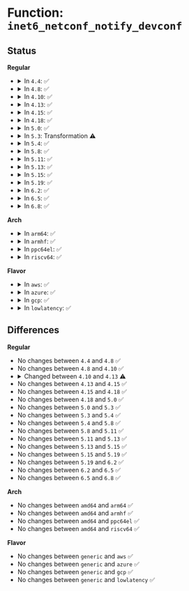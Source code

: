 # Function: <code>inet6_netconf_notify_devconf</code>

## Status
<b>Regular</b>
<ul>
<li>
<details>
<summary>In <code>4.4</code>: ✅</summary>

```c
void inet6_netconf_notify_devconf(struct net *net, int type, int ifindex, struct ipv6_devconf *devconf);
```

**Collision:** Unique Global

**Inline:** No

**Transformation:** False

**Instances:**

```
In net/ipv6/addrconf.c (ffffffff817cd410)
Location: net/ipv6/addrconf.c:537
Inline: False
Direct callers:
  - net/ipv6/addrconf.c:addrconf_sysctl_ignore_routes_with_linkdown
  - net/ipv6/addrconf.c:addrconf_sysctl_ignore_routes_with_linkdown
  - net/ipv6/addrconf.c:addrconf_sysctl_ignore_routes_with_linkdown
  - net/ipv6/addrconf.c:addrconf_sysctl_proxy_ndp
  - net/ipv6/addrconf.c:addrconf_sysctl_proxy_ndp
  - net/ipv6/addrconf.c:addrconf_sysctl_proxy_ndp
  - net/ipv6/addrconf.c:dev_forward_change
  - net/ipv6/addrconf.c:addrconf_sysctl_forward
  - net/ipv6/addrconf.c:addrconf_sysctl_forward
  - net/ipv6/ip6mr.c:mif6_delete
  - net/ipv6/ip6mr.c:ip6mr_sk_done
  - net/ipv6/ip6mr.c:ip6_mroute_setsockopt
  - net/ipv6/ip6mr.c:ip6_mroute_setsockopt
```
**Symbols:**

```
ffffffff817cd410-ffffffff817cd54f: inet6_netconf_notify_devconf (STB_GLOBAL)
```
</details>
</li>
<li>
<details>
<summary>In <code>4.8</code>: ✅</summary>

```c
void inet6_netconf_notify_devconf(struct net *net, int type, int ifindex, struct ipv6_devconf *devconf);
```

**Collision:** Unique Global

**Inline:** No

**Transformation:** False

**Instances:**

```
In net/ipv6/addrconf.c (ffffffff81839eb0)
Location: net/ipv6/addrconf.c:544
Inline: False
Direct callers:
  - net/ipv6/addrconf.c:__addrconf_sysctl_register
  - net/ipv6/addrconf.c:addrconf_sysctl_ignore_routes_with_linkdown
  - net/ipv6/addrconf.c:addrconf_sysctl_ignore_routes_with_linkdown
  - net/ipv6/addrconf.c:addrconf_sysctl_ignore_routes_with_linkdown
  - net/ipv6/addrconf.c:addrconf_sysctl_proxy_ndp
  - net/ipv6/addrconf.c:addrconf_sysctl_proxy_ndp
  - net/ipv6/addrconf.c:addrconf_sysctl_proxy_ndp
  - net/ipv6/addrconf.c:addrconf_sysctl_forward
  - net/ipv6/addrconf.c:addrconf_sysctl_forward
  - net/ipv6/addrconf.c:addrconf_sysctl_forward
  - net/ipv6/addrconf.c:dev_forward_change
  - net/ipv6/ip6mr.c:ip6_mroute_setsockopt
  - net/ipv6/ip6mr.c:ip6_mroute_setsockopt
  - net/ipv6/ip6mr.c:ip6mr_sk_done
  - net/ipv6/ip6mr.c:mif6_delete
```
**Symbols:**

```
ffffffff81839eb0-ffffffff81839fda: inet6_netconf_notify_devconf (STB_GLOBAL)
```
</details>
</li>
<li>
<details>
<summary>In <code>4.10</code>: ✅</summary>

```c
void inet6_netconf_notify_devconf(struct net *net, int type, int ifindex, struct ipv6_devconf *devconf);
```

**Collision:** Unique Global

**Inline:** No

**Transformation:** False

**Instances:**

```
In net/ipv6/addrconf.c (ffffffff8186b8d0)
Location: net/ipv6/addrconf.c:571
Inline: False
Direct callers:
  - net/ipv6/addrconf.c:__addrconf_sysctl_register
  - net/ipv6/addrconf.c:addrconf_sysctl_ignore_routes_with_linkdown
  - net/ipv6/addrconf.c:addrconf_sysctl_ignore_routes_with_linkdown
  - net/ipv6/addrconf.c:addrconf_sysctl_ignore_routes_with_linkdown
  - net/ipv6/addrconf.c:addrconf_sysctl_proxy_ndp
  - net/ipv6/addrconf.c:addrconf_sysctl_proxy_ndp
  - net/ipv6/addrconf.c:addrconf_sysctl_proxy_ndp
  - net/ipv6/addrconf.c:addrconf_sysctl_forward
  - net/ipv6/addrconf.c:addrconf_sysctl_forward
  - net/ipv6/addrconf.c:addrconf_sysctl_forward
  - net/ipv6/addrconf.c:dev_forward_change
  - net/ipv6/ip6mr.c:ip6_mroute_setsockopt
  - net/ipv6/ip6mr.c:ip6_mroute_setsockopt
  - net/ipv6/ip6mr.c:ip6mr_sk_done
  - net/ipv6/ip6mr.c:mif6_delete
```
**Symbols:**

```
ffffffff8186b8d0-ffffffff8186b9fa: inet6_netconf_notify_devconf (STB_GLOBAL)
```
</details>
</li>
<li>
<details>
<summary>In <code>4.13</code>: ✅</summary>

```c
void inet6_netconf_notify_devconf(struct net *net, int event, int type, int ifindex, struct ipv6_devconf *devconf);
```

**Collision:** Unique Global

**Inline:** No

**Transformation:** False

**Instances:**

```
In net/ipv6/addrconf.c (ffffffff81890310)
Location: net/ipv6/addrconf.c:582
Inline: False
Direct callers:
  - net/ipv6/addrconf.c:__addrconf_sysctl_register
  - net/ipv6/addrconf.c:addrconf_sysctl_ignore_routes_with_linkdown
  - net/ipv6/addrconf.c:addrconf_sysctl_ignore_routes_with_linkdown
  - net/ipv6/addrconf.c:addrconf_sysctl_ignore_routes_with_linkdown
  - net/ipv6/addrconf.c:addrconf_sysctl_proxy_ndp
  - net/ipv6/addrconf.c:addrconf_sysctl_proxy_ndp
  - net/ipv6/addrconf.c:addrconf_sysctl_proxy_ndp
  - net/ipv6/addrconf.c:addrconf_sysctl_forward
  - net/ipv6/addrconf.c:addrconf_sysctl_forward
  - net/ipv6/addrconf.c:addrconf_sysctl_forward
  - net/ipv6/addrconf.c:dev_forward_change
  - net/ipv6/ip6mr.c:ip6_mroute_setsockopt
  - net/ipv6/ip6mr.c:ip6_mroute_setsockopt
  - net/ipv6/ip6mr.c:ip6mr_sk_done
  - net/ipv6/ip6mr.c:mif6_delete
```
**Symbols:**

```
ffffffff81890310-ffffffff81890427: inet6_netconf_notify_devconf (STB_GLOBAL)
```
</details>
</li>
<li>
<details>
<summary>In <code>4.15</code>: ✅</summary>

```c
void inet6_netconf_notify_devconf(struct net *net, int event, int type, int ifindex, struct ipv6_devconf *devconf);
```

**Collision:** Unique Global

**Inline:** No

**Transformation:** False

**Instances:**

```
In net/ipv6/addrconf.c (ffffffff81911a60)
Location: net/ipv6/addrconf.c:582
Inline: False
Direct callers:
  - net/ipv6/addrconf.c:__addrconf_sysctl_register
  - net/ipv6/addrconf.c:addrconf_sysctl_ignore_routes_with_linkdown
  - net/ipv6/addrconf.c:addrconf_sysctl_ignore_routes_with_linkdown
  - net/ipv6/addrconf.c:addrconf_sysctl_ignore_routes_with_linkdown
  - net/ipv6/addrconf.c:addrconf_sysctl_proxy_ndp
  - net/ipv6/addrconf.c:addrconf_sysctl_proxy_ndp
  - net/ipv6/addrconf.c:addrconf_sysctl_proxy_ndp
  - net/ipv6/addrconf.c:addrconf_sysctl_forward
  - net/ipv6/addrconf.c:addrconf_sysctl_forward
  - net/ipv6/addrconf.c:addrconf_sysctl_forward
  - net/ipv6/addrconf.c:dev_forward_change
  - net/ipv6/ip6mr.c:ip6_mroute_setsockopt
  - net/ipv6/ip6mr.c:ip6_mroute_setsockopt
  - net/ipv6/ip6mr.c:ip6mr_sk_done
  - net/ipv6/ip6mr.c:mif6_delete
```
**Symbols:**

```
ffffffff81911a60-ffffffff81911b77: inet6_netconf_notify_devconf (STB_GLOBAL)
```
</details>
</li>
<li>
<details>
<summary>In <code>4.18</code>: ✅</summary>

```c
void inet6_netconf_notify_devconf(struct net *net, int event, int type, int ifindex, struct ipv6_devconf *devconf);
```

**Collision:** Unique Global

**Inline:** No

**Transformation:** False

**Instances:**

```
In net/ipv6/addrconf.c (ffffffff81968e90)
Location: net/ipv6/addrconf.c:571
Inline: False
Direct callers:
  - net/ipv6/addrconf.c:__addrconf_sysctl_register
  - net/ipv6/addrconf.c:addrconf_sysctl_ignore_routes_with_linkdown
  - net/ipv6/addrconf.c:addrconf_sysctl_ignore_routes_with_linkdown
  - net/ipv6/addrconf.c:addrconf_sysctl_ignore_routes_with_linkdown
  - net/ipv6/addrconf.c:addrconf_sysctl_proxy_ndp
  - net/ipv6/addrconf.c:addrconf_sysctl_proxy_ndp
  - net/ipv6/addrconf.c:addrconf_sysctl_proxy_ndp
  - net/ipv6/addrconf.c:addrconf_sysctl_forward
  - net/ipv6/addrconf.c:addrconf_sysctl_forward
  - net/ipv6/addrconf.c:addrconf_sysctl_forward
  - net/ipv6/addrconf.c:dev_forward_change
  - net/ipv6/ip6mr.c:ip6_mroute_setsockopt
  - net/ipv6/ip6mr.c:ip6_mroute_setsockopt
  - net/ipv6/ip6mr.c:ip6mr_sk_done
  - net/ipv6/ip6mr.c:mif6_delete
```
**Symbols:**

```
ffffffff81968e90-ffffffff81968f9c: inet6_netconf_notify_devconf (STB_GLOBAL)
```
</details>
</li>
<li>
<details>
<summary>In <code>5.0</code>: ✅</summary>

```c
void inet6_netconf_notify_devconf(struct net *net, int event, int type, int ifindex, struct ipv6_devconf *devconf);
```

**Collision:** Unique Global

**Inline:** No

**Transformation:** False

**Instances:**

```
In net/ipv6/addrconf.c (ffffffff8199e770)
Location: net/ipv6/addrconf.c:569
Inline: False
Direct callers:
  - net/ipv6/addrconf.c:__addrconf_sysctl_register
  - net/ipv6/addrconf.c:addrconf_sysctl_ignore_routes_with_linkdown
  - net/ipv6/addrconf.c:addrconf_sysctl_ignore_routes_with_linkdown
  - net/ipv6/addrconf.c:addrconf_sysctl_ignore_routes_with_linkdown
  - net/ipv6/addrconf.c:addrconf_sysctl_proxy_ndp
  - net/ipv6/addrconf.c:addrconf_sysctl_proxy_ndp
  - net/ipv6/addrconf.c:addrconf_sysctl_proxy_ndp
  - net/ipv6/addrconf.c:addrconf_sysctl_forward
  - net/ipv6/addrconf.c:addrconf_sysctl_forward
  - net/ipv6/addrconf.c:addrconf_sysctl_forward
  - net/ipv6/addrconf.c:dev_forward_change
  - net/ipv6/ip6mr.c:ip6_mroute_setsockopt
  - net/ipv6/ip6mr.c:ip6_mroute_setsockopt
  - net/ipv6/ip6mr.c:ip6mr_sk_done
  - net/ipv6/ip6mr.c:mif6_delete
```
**Symbols:**

```
ffffffff8199e770-ffffffff8199e87c: inet6_netconf_notify_devconf (STB_GLOBAL)
```
</details>
</li>
<li>
<details>
<summary>In <code>5.3</code>: Transformation ⚠️</summary>

```c
void inet6_netconf_notify_devconf(struct net *net, int event, int type, int ifindex, struct ipv6_devconf *devconf);
```

**Collision:** Unique Global

**Inline:** No

**Transformation:** True

**Instances:**

```
In net/ipv6/addrconf.c (0)
Location: net/ipv6/addrconf.c:566
Inline: False
Direct callers:
  - net/ipv6/addrconf.c:__addrconf_sysctl_register
  - net/ipv6/addrconf.c:addrconf_sysctl_ignore_routes_with_linkdown
  - net/ipv6/addrconf.c:addrconf_sysctl_ignore_routes_with_linkdown
  - net/ipv6/addrconf.c:addrconf_sysctl_ignore_routes_with_linkdown
  - net/ipv6/addrconf.c:addrconf_sysctl_proxy_ndp
  - net/ipv6/addrconf.c:addrconf_sysctl_proxy_ndp
  - net/ipv6/addrconf.c:addrconf_sysctl_proxy_ndp
  - net/ipv6/addrconf.c:addrconf_sysctl_forward
  - net/ipv6/addrconf.c:addrconf_sysctl_forward
  - net/ipv6/addrconf.c:addrconf_sysctl_forward
  - net/ipv6/addrconf.c:dev_forward_change
  - net/ipv6/ip6mr.c:ip6_mroute_setsockopt
  - net/ipv6/ip6mr.c:ip6_mroute_setsockopt
  - net/ipv6/ip6mr.c:ip6mr_sk_done
  - net/ipv6/ip6mr.c:mif6_delete
```
**Symbols:**

```
ffffffff81a11311-ffffffff81a1132c: inet6_netconf_notify_devconf.cold (STB_LOCAL)
ffffffff81a0a8a0-ffffffff81a0a9aa: inet6_netconf_notify_devconf (STB_GLOBAL)
```
</details>
</li>
<li>
<details>
<summary>In <code>5.4</code>: ✅</summary>

```c
void inet6_netconf_notify_devconf(struct net *net, int event, int type, int ifindex, struct ipv6_devconf *devconf);
```

**Collision:** Unique Global

**Inline:** No

**Transformation:** False

**Instances:**

```
In net/ipv6/addrconf.c (ffffffff81a41550)
Location: net/ipv6/addrconf.c:566
Inline: False
Direct callers:
  - net/ipv6/addrconf.c:__addrconf_sysctl_register
  - net/ipv6/addrconf.c:addrconf_sysctl_ignore_routes_with_linkdown
  - net/ipv6/addrconf.c:addrconf_sysctl_ignore_routes_with_linkdown
  - net/ipv6/addrconf.c:addrconf_sysctl_ignore_routes_with_linkdown
  - net/ipv6/addrconf.c:addrconf_sysctl_proxy_ndp
  - net/ipv6/addrconf.c:addrconf_sysctl_proxy_ndp
  - net/ipv6/addrconf.c:addrconf_sysctl_proxy_ndp
  - net/ipv6/addrconf.c:addrconf_sysctl_forward
  - net/ipv6/addrconf.c:addrconf_sysctl_forward
  - net/ipv6/addrconf.c:addrconf_sysctl_forward
  - net/ipv6/addrconf.c:dev_forward_change
  - net/ipv6/ip6mr.c:ip6_mroute_setsockopt
  - net/ipv6/ip6mr.c:ip6_mroute_setsockopt
  - net/ipv6/ip6mr.c:ip6mr_sk_done
  - net/ipv6/ip6mr.c:mif6_delete
```
**Symbols:**

```
ffffffff81a41550-ffffffff81a41654: inet6_netconf_notify_devconf (STB_GLOBAL)
```
</details>
</li>
<li>
<details>
<summary>In <code>5.8</code>: ✅</summary>

```c
void inet6_netconf_notify_devconf(struct net *net, int event, int type, int ifindex, struct ipv6_devconf *devconf);
```

**Collision:** Unique Global

**Inline:** No

**Transformation:** False

**Instances:**

```
In net/ipv6/addrconf.c (ffffffff81b36ff0)
Location: net/ipv6/addrconf.c:566
Inline: False
Direct callers:
  - net/ipv6/addrconf.c:addrconf_exit_net
  - net/ipv6/addrconf.c:addrconf_exit_net
  - net/ipv6/addrconf.c:addrconf_init_net
  - net/ipv6/addrconf.c:addrconf_sysctl_unregister
  - net/ipv6/addrconf.c:__addrconf_sysctl_register
  - net/ipv6/addrconf.c:addrconf_sysctl_proxy_ndp
  - net/ipv6/addrconf.c:addrconf_sysctl_proxy_ndp
  - net/ipv6/addrconf.c:addrconf_sysctl_proxy_ndp
  - net/ipv6/addrconf.c:addrconf_fixup_linkdown
  - net/ipv6/addrconf.c:addrconf_fixup_linkdown
  - net/ipv6/addrconf.c:addrconf_fixup_linkdown
  - net/ipv6/addrconf.c:addrconf_fixup_forwarding
  - net/ipv6/addrconf.c:addrconf_fixup_forwarding
  - net/ipv6/addrconf.c:addrconf_fixup_forwarding
  - net/ipv6/addrconf.c:dev_forward_change
  - net/ipv6/ip6mr.c:ip6_mroute_setsockopt
  - net/ipv6/ip6mr.c:ip6mr_sk_done
  - net/ipv6/ip6mr.c:mif6_add
  - net/ipv6/ip6mr.c:mif6_delete
```
**Symbols:**

```
ffffffff81b36ff0-ffffffff81b370f4: inet6_netconf_notify_devconf (STB_GLOBAL)
```
</details>
</li>
<li>
<details>
<summary>In <code>5.11</code>: ✅</summary>

```c
void inet6_netconf_notify_devconf(struct net *net, int event, int type, int ifindex, struct ipv6_devconf *devconf);
```

**Collision:** Unique Global

**Inline:** No

**Transformation:** False

**Instances:**

```
In net/ipv6/addrconf.c (ffffffff81b45d20)
Location: net/ipv6/addrconf.c:566
Inline: False
Direct callers:
  - net/ipv6/addrconf.c:addrconf_exit_net
  - net/ipv6/addrconf.c:addrconf_exit_net
  - net/ipv6/addrconf.c:addrconf_init_net
  - net/ipv6/addrconf.c:addrconf_sysctl_unregister
  - net/ipv6/addrconf.c:__addrconf_sysctl_register
  - net/ipv6/addrconf.c:addrconf_sysctl_proxy_ndp
  - net/ipv6/addrconf.c:addrconf_sysctl_proxy_ndp
  - net/ipv6/addrconf.c:addrconf_sysctl_proxy_ndp
  - net/ipv6/addrconf.c:addrconf_fixup_linkdown
  - net/ipv6/addrconf.c:addrconf_fixup_linkdown
  - net/ipv6/addrconf.c:addrconf_fixup_linkdown
  - net/ipv6/addrconf.c:addrconf_fixup_forwarding
  - net/ipv6/addrconf.c:addrconf_fixup_forwarding
  - net/ipv6/addrconf.c:addrconf_fixup_forwarding
  - net/ipv6/addrconf.c:dev_forward_change
  - net/ipv6/ip6mr.c:ip6_mroute_setsockopt
  - net/ipv6/ip6mr.c:ip6mr_sk_done
  - net/ipv6/ip6mr.c:mif6_add
  - net/ipv6/ip6mr.c:mif6_delete
```
**Symbols:**

```
ffffffff81b45d20-ffffffff81b45e24: inet6_netconf_notify_devconf (STB_GLOBAL)
```
</details>
</li>
<li>
<details>
<summary>In <code>5.13</code>: ✅</summary>

```c
void inet6_netconf_notify_devconf(struct net *net, int event, int type, int ifindex, struct ipv6_devconf *devconf);
```

**Collision:** Unique Global

**Inline:** No

**Transformation:** False

**Instances:**

```
In net/ipv6/addrconf.c (ffffffff81b33b90)
Location: net/ipv6/addrconf.c:568
Inline: False
Direct callers:
  - net/ipv6/addrconf.c:addrconf_exit_net
  - net/ipv6/addrconf.c:addrconf_exit_net
  - net/ipv6/addrconf.c:addrconf_init_net
  - net/ipv6/addrconf.c:addrconf_sysctl_unregister
  - net/ipv6/addrconf.c:__addrconf_sysctl_register
  - net/ipv6/addrconf.c:addrconf_sysctl_ignore_routes_with_linkdown
  - net/ipv6/addrconf.c:addrconf_sysctl_ignore_routes_with_linkdown
  - net/ipv6/addrconf.c:addrconf_sysctl_ignore_routes_with_linkdown
  - net/ipv6/addrconf.c:addrconf_sysctl_proxy_ndp
  - net/ipv6/addrconf.c:addrconf_sysctl_proxy_ndp
  - net/ipv6/addrconf.c:addrconf_sysctl_proxy_ndp
  - net/ipv6/addrconf.c:addrconf_fixup_forwarding
  - net/ipv6/addrconf.c:addrconf_fixup_forwarding
  - net/ipv6/addrconf.c:addrconf_fixup_forwarding
  - net/ipv6/addrconf.c:dev_forward_change
  - net/ipv6/ip6mr.c:ip6_mroute_setsockopt
  - net/ipv6/ip6mr.c:ip6mr_sk_done
  - net/ipv6/ip6mr.c:mif6_add
  - net/ipv6/ip6mr.c:mif6_delete
```
**Symbols:**

```
ffffffff81b33b90-ffffffff81b33c94: inet6_netconf_notify_devconf (STB_GLOBAL)
```
</details>
</li>
<li>
<details>
<summary>In <code>5.15</code>: ✅</summary>

```c
void inet6_netconf_notify_devconf(struct net *net, int event, int type, int ifindex, struct ipv6_devconf *devconf);
```

**Collision:** Unique Global

**Inline:** No

**Transformation:** False

**Instances:**

```
In net/ipv6/addrconf.c (ffffffff81bfa200)
Location: net/ipv6/addrconf.c:576
Inline: False
Direct callers:
  - net/ipv6/addrconf.c:addrconf_exit_net
  - net/ipv6/addrconf.c:addrconf_exit_net
  - net/ipv6/addrconf.c:addrconf_init_net
  - net/ipv6/addrconf.c:addrconf_sysctl_unregister
  - net/ipv6/addrconf.c:__addrconf_sysctl_register
  - net/ipv6/addrconf.c:addrconf_sysctl_ignore_routes_with_linkdown
  - net/ipv6/addrconf.c:addrconf_sysctl_ignore_routes_with_linkdown
  - net/ipv6/addrconf.c:addrconf_sysctl_ignore_routes_with_linkdown
  - net/ipv6/addrconf.c:addrconf_sysctl_proxy_ndp
  - net/ipv6/addrconf.c:addrconf_sysctl_proxy_ndp
  - net/ipv6/addrconf.c:addrconf_sysctl_proxy_ndp
  - net/ipv6/addrconf.c:addrconf_fixup_forwarding
  - net/ipv6/addrconf.c:addrconf_fixup_forwarding
  - net/ipv6/addrconf.c:addrconf_fixup_forwarding
  - net/ipv6/addrconf.c:dev_forward_change
  - net/ipv6/ip6mr.c:ip6_mroute_setsockopt
  - net/ipv6/ip6mr.c:ip6mr_sk_done
  - net/ipv6/ip6mr.c:mif6_add
  - net/ipv6/ip6mr.c:mif6_delete
```
**Symbols:**

```
ffffffff81bfa200-ffffffff81bfa304: inet6_netconf_notify_devconf (STB_GLOBAL)
```
</details>
</li>
<li>
<details>
<summary>In <code>5.19</code>: ✅</summary>

```c
void inet6_netconf_notify_devconf(struct net *net, int event, int type, int ifindex, struct ipv6_devconf *devconf);
```

**Collision:** Unique Global

**Inline:** No

**Transformation:** False

**Instances:**

```
In net/ipv6/addrconf.c (ffffffff81d935c0)
Location: net/ipv6/addrconf.c:575
Inline: False
Direct callers:
  - net/ipv6/addrconf.c:addrconf_exit_net
  - net/ipv6/addrconf.c:addrconf_exit_net
  - net/ipv6/addrconf.c:addrconf_init_net
  - net/ipv6/addrconf.c:addrconf_sysctl_unregister
  - net/ipv6/addrconf.c:__addrconf_sysctl_register
  - net/ipv6/addrconf.c:addrconf_sysctl_ignore_routes_with_linkdown
  - net/ipv6/addrconf.c:addrconf_sysctl_ignore_routes_with_linkdown
  - net/ipv6/addrconf.c:addrconf_sysctl_ignore_routes_with_linkdown
  - net/ipv6/addrconf.c:addrconf_sysctl_proxy_ndp
  - net/ipv6/addrconf.c:addrconf_sysctl_proxy_ndp
  - net/ipv6/addrconf.c:addrconf_sysctl_proxy_ndp
  - net/ipv6/addrconf.c:addrconf_fixup_forwarding
  - net/ipv6/addrconf.c:addrconf_fixup_forwarding
  - net/ipv6/addrconf.c:addrconf_fixup_forwarding
  - net/ipv6/addrconf.c:dev_forward_change
  - net/ipv6/ip6mr.c:ip6_mroute_setsockopt
  - net/ipv6/ip6mr.c:ip6mr_sk_done
  - net/ipv6/ip6mr.c:mif6_add
  - net/ipv6/ip6mr.c:mif6_delete
```
**Symbols:**

```
ffffffff81d935c0-ffffffff81d936fe: inet6_netconf_notify_devconf (STB_GLOBAL)
```
</details>
</li>
<li>
<details>
<summary>In <code>6.2</code>: ✅</summary>

```c
void inet6_netconf_notify_devconf(struct net *net, int event, int type, int ifindex, struct ipv6_devconf *devconf);
```

**Collision:** Unique Global

**Inline:** No

**Transformation:** False

**Instances:**

```
In net/ipv6/addrconf.c (ffffffff81f61d50)
Location: net/ipv6/addrconf.c:575
Inline: False
Direct callers:
  - net/ipv6/addrconf.c:addrconf_exit_net
  - net/ipv6/addrconf.c:addrconf_exit_net
  - net/ipv6/addrconf.c:addrconf_init_net
  - net/ipv6/addrconf.c:addrconf_sysctl_unregister
  - net/ipv6/addrconf.c:__addrconf_sysctl_register
  - net/ipv6/addrconf.c:addrconf_sysctl_ignore_routes_with_linkdown
  - net/ipv6/addrconf.c:addrconf_sysctl_ignore_routes_with_linkdown
  - net/ipv6/addrconf.c:addrconf_sysctl_ignore_routes_with_linkdown
  - net/ipv6/addrconf.c:addrconf_sysctl_proxy_ndp
  - net/ipv6/addrconf.c:addrconf_sysctl_proxy_ndp
  - net/ipv6/addrconf.c:addrconf_sysctl_proxy_ndp
  - net/ipv6/addrconf.c:addrconf_fixup_forwarding
  - net/ipv6/addrconf.c:addrconf_fixup_forwarding
  - net/ipv6/addrconf.c:addrconf_fixup_forwarding
  - net/ipv6/addrconf.c:dev_forward_change
  - net/ipv6/ip6mr.c:ip6_mroute_setsockopt
  - net/ipv6/ip6mr.c:ip6mr_sk_done
  - net/ipv6/ip6mr.c:mif6_add
  - net/ipv6/ip6mr.c:mif6_delete
```
**Symbols:**

```
ffffffff81f61d50-ffffffff81f61e8e: inet6_netconf_notify_devconf (STB_GLOBAL)
```
</details>
</li>
<li>
<details>
<summary>In <code>6.5</code>: ✅</summary>

```c
void inet6_netconf_notify_devconf(struct net *net, int event, int type, int ifindex, struct ipv6_devconf *devconf);
```

**Collision:** Unique Global

**Inline:** No

**Transformation:** False

**Instances:**

```
In net/ipv6/addrconf.c (ffffffff81fc1b40)
Location: net/ipv6/addrconf.c:574
Inline: False
Direct callers:
  - net/ipv6/addrconf.c:addrconf_exit_net
  - net/ipv6/addrconf.c:addrconf_exit_net
  - net/ipv6/addrconf.c:addrconf_init_net
  - net/ipv6/addrconf.c:addrconf_sysctl_unregister
  - net/ipv6/addrconf.c:__addrconf_sysctl_register
  - net/ipv6/addrconf.c:addrconf_sysctl_ignore_routes_with_linkdown
  - net/ipv6/addrconf.c:addrconf_sysctl_ignore_routes_with_linkdown
  - net/ipv6/addrconf.c:addrconf_sysctl_ignore_routes_with_linkdown
  - net/ipv6/addrconf.c:addrconf_sysctl_proxy_ndp
  - net/ipv6/addrconf.c:addrconf_sysctl_proxy_ndp
  - net/ipv6/addrconf.c:addrconf_sysctl_proxy_ndp
  - net/ipv6/addrconf.c:addrconf_fixup_forwarding
  - net/ipv6/addrconf.c:addrconf_fixup_forwarding
  - net/ipv6/addrconf.c:addrconf_fixup_forwarding
  - net/ipv6/addrconf.c:dev_forward_change
  - net/ipv6/ip6mr.c:ip6_mroute_setsockopt
  - net/ipv6/ip6mr.c:ip6mr_sk_done
  - net/ipv6/ip6mr.c:mif6_add
  - net/ipv6/ip6mr.c:mif6_delete
```
**Symbols:**

```
ffffffff81fc1b40-ffffffff81fc1c78: inet6_netconf_notify_devconf (STB_GLOBAL)
```
</details>
</li>
<li>
<details>
<summary>In <code>6.8</code>: ✅</summary>

```c
void inet6_netconf_notify_devconf(struct net *net, int event, int type, int ifindex, struct ipv6_devconf *devconf);
```

**Collision:** Unique Global

**Inline:** No

**Transformation:** False

**Instances:**

```
In net/ipv6/addrconf.c (ffffffff8208f0b0)
Location: net/ipv6/addrconf.c:578
Inline: False
Direct callers:
  - net/ipv6/addrconf.c:addrconf_exit_net
  - net/ipv6/addrconf.c:addrconf_exit_net
  - net/ipv6/addrconf.c:addrconf_init_net
  - net/ipv6/addrconf.c:addrconf_sysctl_unregister
  - net/ipv6/addrconf.c:__addrconf_sysctl_register
  - net/ipv6/addrconf.c:addrconf_sysctl_ignore_routes_with_linkdown
  - net/ipv6/addrconf.c:addrconf_sysctl_ignore_routes_with_linkdown
  - net/ipv6/addrconf.c:addrconf_sysctl_ignore_routes_with_linkdown
  - net/ipv6/addrconf.c:addrconf_sysctl_proxy_ndp
  - net/ipv6/addrconf.c:addrconf_sysctl_proxy_ndp
  - net/ipv6/addrconf.c:addrconf_sysctl_proxy_ndp
  - net/ipv6/addrconf.c:addrconf_fixup_forwarding
  - net/ipv6/addrconf.c:addrconf_fixup_forwarding
  - net/ipv6/addrconf.c:addrconf_fixup_forwarding
  - net/ipv6/addrconf.c:dev_forward_change
  - net/ipv6/ip6mr.c:ip6_mroute_setsockopt
  - net/ipv6/ip6mr.c:ip6mr_sk_done
  - net/ipv6/ip6mr.c:mif6_add
  - net/ipv6/ip6mr.c:mif6_delete
```
**Symbols:**

```
ffffffff8208f0b0-ffffffff8208f1e8: inet6_netconf_notify_devconf (STB_GLOBAL)
```
</details>
</li>
</ul>
<b>Arch</b>
<ul>
<li>
<details>
<summary>In <code>arm64</code>: ✅</summary>

```c
void inet6_netconf_notify_devconf(struct net *net, int event, int type, int ifindex, struct ipv6_devconf *devconf);
```

**Collision:** Unique Global

**Inline:** No

**Transformation:** False

**Instances:**

```
In net/ipv6/addrconf.c (ffff800010d02f70)
Location: net/ipv6/addrconf.c:566
Inline: False
Direct callers:
  - net/ipv6/addrconf.c:__addrconf_sysctl_register
  - net/ipv6/addrconf.c:addrconf_sysctl_ignore_routes_with_linkdown
  - net/ipv6/addrconf.c:addrconf_sysctl_ignore_routes_with_linkdown
  - net/ipv6/addrconf.c:addrconf_sysctl_ignore_routes_with_linkdown
  - net/ipv6/addrconf.c:addrconf_sysctl_proxy_ndp
  - net/ipv6/addrconf.c:addrconf_sysctl_proxy_ndp
  - net/ipv6/addrconf.c:addrconf_sysctl_proxy_ndp
  - net/ipv6/addrconf.c:addrconf_sysctl_forward
  - net/ipv6/addrconf.c:addrconf_sysctl_forward
  - net/ipv6/addrconf.c:addrconf_sysctl_forward
  - net/ipv6/addrconf.c:dev_forward_change
  - net/ipv6/ip6mr.c:ip6_mroute_setsockopt
  - net/ipv6/ip6mr.c:ip6_mroute_setsockopt
  - net/ipv6/ip6mr.c:ip6mr_sk_done
  - net/ipv6/ip6mr.c:mif6_delete
```
**Symbols:**

```
ffff800010d02f70-ffff800010d030b4: inet6_netconf_notify_devconf (STB_GLOBAL)
```
</details>
</li>
<li>
<details>
<summary>In <code>armhf</code>: ✅</summary>

```c
void inet6_netconf_notify_devconf(struct net *net, int event, int type, int ifindex, struct ipv6_devconf *devconf);
```

**Collision:** Unique Global

**Inline:** No

**Transformation:** False

**Instances:**

```
In net/ipv6/addrconf.c (c0e0a428)
Location: net/ipv6/addrconf.c:566
Inline: False
Direct callers:
  - net/ipv6/addrconf.c:__addrconf_sysctl_unregister
  - net/ipv6/addrconf.c:__addrconf_sysctl_register
  - net/ipv6/addrconf.c:addrconf_sysctl_ignore_routes_with_linkdown
  - net/ipv6/addrconf.c:addrconf_sysctl_ignore_routes_with_linkdown
  - net/ipv6/addrconf.c:addrconf_sysctl_ignore_routes_with_linkdown
  - net/ipv6/addrconf.c:addrconf_sysctl_proxy_ndp
  - net/ipv6/addrconf.c:addrconf_sysctl_proxy_ndp
  - net/ipv6/addrconf.c:addrconf_sysctl_proxy_ndp
  - net/ipv6/addrconf.c:addrconf_sysctl_forward
  - net/ipv6/addrconf.c:addrconf_sysctl_forward
  - net/ipv6/addrconf.c:addrconf_sysctl_forward
  - net/ipv6/addrconf.c:dev_forward_change
  - net/ipv6/ip6mr.c:ip6_mroute_setsockopt
  - net/ipv6/ip6mr.c:ip6_mroute_setsockopt
  - net/ipv6/ip6mr.c:ip6mr_sk_done
  - net/ipv6/ip6mr.c:mif6_delete
```
**Symbols:**

```
c0e0a428-c0e0a550: inet6_netconf_notify_devconf (STB_GLOBAL)
```
</details>
</li>
<li>
<details>
<summary>In <code>ppc64el</code>: ✅</summary>

```c
void inet6_netconf_notify_devconf(struct net *net, int event, int type, int ifindex, struct ipv6_devconf *devconf);
```

**Collision:** Unique Global

**Inline:** No

**Transformation:** False

**Instances:**

```
In net/ipv6/addrconf.c (c000000000e2c550)
Location: net/ipv6/addrconf.c:566
Inline: False
Direct callers:
  - net/ipv6/addrconf.c:__addrconf_sysctl_register
  - net/ipv6/addrconf.c:addrconf_sysctl_ignore_routes_with_linkdown
  - net/ipv6/addrconf.c:addrconf_sysctl_ignore_routes_with_linkdown
  - net/ipv6/addrconf.c:addrconf_sysctl_ignore_routes_with_linkdown
  - net/ipv6/addrconf.c:addrconf_sysctl_proxy_ndp
  - net/ipv6/addrconf.c:addrconf_sysctl_proxy_ndp
  - net/ipv6/addrconf.c:addrconf_sysctl_proxy_ndp
  - net/ipv6/addrconf.c:addrconf_sysctl_forward
  - net/ipv6/addrconf.c:addrconf_sysctl_forward
  - net/ipv6/addrconf.c:addrconf_sysctl_forward
  - net/ipv6/addrconf.c:dev_forward_change
  - net/ipv6/ip6mr.c:ip6_mroute_setsockopt
  - net/ipv6/ip6mr.c:ip6_mroute_setsockopt
  - net/ipv6/ip6mr.c:ip6mr_sk_done
  - net/ipv6/ip6mr.c:mif6_delete
```
**Symbols:**

```
c000000000e2c550-c000000000e2c704: inet6_netconf_notify_devconf (STB_GLOBAL)
```
</details>
</li>
<li>
<details>
<summary>In <code>riscv64</code>: ✅</summary>

```c
void inet6_netconf_notify_devconf(struct net *net, int event, int type, int ifindex, struct ipv6_devconf *devconf);
```

**Collision:** Unique Global

**Inline:** No

**Transformation:** False

**Instances:**

```
In net/ipv6/addrconf.c (ffffffe00084c2d6)
Location: net/ipv6/addrconf.c:566
Inline: False
Direct callers:
  - net/ipv6/addrconf.c:__addrconf_sysctl_register
  - net/ipv6/addrconf.c:addrconf_sysctl_ignore_routes_with_linkdown
  - net/ipv6/addrconf.c:addrconf_sysctl_ignore_routes_with_linkdown
  - net/ipv6/addrconf.c:addrconf_sysctl_ignore_routes_with_linkdown
  - net/ipv6/addrconf.c:addrconf_sysctl_proxy_ndp
  - net/ipv6/addrconf.c:addrconf_sysctl_proxy_ndp
  - net/ipv6/addrconf.c:addrconf_sysctl_proxy_ndp
  - net/ipv6/addrconf.c:addrconf_sysctl_forward
  - net/ipv6/addrconf.c:addrconf_sysctl_forward
  - net/ipv6/addrconf.c:addrconf_sysctl_forward
  - net/ipv6/addrconf.c:dev_forward_change
  - net/ipv6/ip6mr.c:ip6_mroute_setsockopt
  - net/ipv6/ip6mr.c:ip6_mroute_setsockopt
  - net/ipv6/ip6mr.c:ip6mr_sk_done
  - net/ipv6/ip6mr.c:mif6_delete
```
**Symbols:**

```
ffffffe00084c2d6-ffffffe00084c3de: inet6_netconf_notify_devconf (STB_GLOBAL)
```
</details>
</li>
</ul>
<b>Flavor</b>
<ul>
<li>
<details>
<summary>In <code>aws</code>: ✅</summary>

```c
void inet6_netconf_notify_devconf(struct net *net, int event, int type, int ifindex, struct ipv6_devconf *devconf);
```

**Collision:** Unique Global

**Inline:** No

**Transformation:** False

**Instances:**

```
In net/ipv6/addrconf.c (ffffffff819e0be0)
Location: net/ipv6/addrconf.c:566
Inline: False
Direct callers:
  - net/ipv6/addrconf.c:__addrconf_sysctl_register
  - net/ipv6/addrconf.c:addrconf_sysctl_ignore_routes_with_linkdown
  - net/ipv6/addrconf.c:addrconf_sysctl_ignore_routes_with_linkdown
  - net/ipv6/addrconf.c:addrconf_sysctl_ignore_routes_with_linkdown
  - net/ipv6/addrconf.c:addrconf_sysctl_proxy_ndp
  - net/ipv6/addrconf.c:addrconf_sysctl_proxy_ndp
  - net/ipv6/addrconf.c:addrconf_sysctl_proxy_ndp
  - net/ipv6/addrconf.c:addrconf_sysctl_forward
  - net/ipv6/addrconf.c:addrconf_sysctl_forward
  - net/ipv6/addrconf.c:addrconf_sysctl_forward
  - net/ipv6/addrconf.c:dev_forward_change
  - net/ipv6/ip6mr.c:ip6_mroute_setsockopt
  - net/ipv6/ip6mr.c:ip6_mroute_setsockopt
  - net/ipv6/ip6mr.c:ip6mr_sk_done
  - net/ipv6/ip6mr.c:mif6_delete
```
**Symbols:**

```
ffffffff819e0be0-ffffffff819e0ce4: inet6_netconf_notify_devconf (STB_GLOBAL)
```
</details>
</li>
<li>
<details>
<summary>In <code>azure</code>: ✅</summary>

```c
void inet6_netconf_notify_devconf(struct net *net, int event, int type, int ifindex, struct ipv6_devconf *devconf);
```

**Collision:** Unique Global

**Inline:** No

**Transformation:** False

**Instances:**

```
In net/ipv6/addrconf.c (ffffffff8199d9a0)
Location: net/ipv6/addrconf.c:566
Inline: False
Direct callers:
  - net/ipv6/addrconf.c:__addrconf_sysctl_register
  - net/ipv6/addrconf.c:addrconf_sysctl_ignore_routes_with_linkdown
  - net/ipv6/addrconf.c:addrconf_sysctl_ignore_routes_with_linkdown
  - net/ipv6/addrconf.c:addrconf_sysctl_ignore_routes_with_linkdown
  - net/ipv6/addrconf.c:addrconf_sysctl_proxy_ndp
  - net/ipv6/addrconf.c:addrconf_sysctl_proxy_ndp
  - net/ipv6/addrconf.c:addrconf_sysctl_proxy_ndp
  - net/ipv6/addrconf.c:addrconf_sysctl_forward
  - net/ipv6/addrconf.c:addrconf_sysctl_forward
  - net/ipv6/addrconf.c:addrconf_sysctl_forward
  - net/ipv6/addrconf.c:dev_forward_change
  - net/ipv6/ip6mr.c:ip6_mroute_setsockopt
  - net/ipv6/ip6mr.c:ip6_mroute_setsockopt
  - net/ipv6/ip6mr.c:ip6mr_sk_done
  - net/ipv6/ip6mr.c:mif6_delete
```
**Symbols:**

```
ffffffff8199d9a0-ffffffff8199daa4: inet6_netconf_notify_devconf (STB_GLOBAL)
```
</details>
</li>
<li>
<details>
<summary>In <code>gcp</code>: ✅</summary>

```c
void inet6_netconf_notify_devconf(struct net *net, int event, int type, int ifindex, struct ipv6_devconf *devconf);
```

**Collision:** Unique Global

**Inline:** No

**Transformation:** False

**Instances:**

```
In net/ipv6/addrconf.c (ffffffff81a4b660)
Location: net/ipv6/addrconf.c:566
Inline: False
Direct callers:
  - net/ipv6/addrconf.c:__addrconf_sysctl_register
  - net/ipv6/addrconf.c:addrconf_sysctl_ignore_routes_with_linkdown
  - net/ipv6/addrconf.c:addrconf_sysctl_ignore_routes_with_linkdown
  - net/ipv6/addrconf.c:addrconf_sysctl_ignore_routes_with_linkdown
  - net/ipv6/addrconf.c:addrconf_sysctl_proxy_ndp
  - net/ipv6/addrconf.c:addrconf_sysctl_proxy_ndp
  - net/ipv6/addrconf.c:addrconf_sysctl_proxy_ndp
  - net/ipv6/addrconf.c:addrconf_sysctl_forward
  - net/ipv6/addrconf.c:addrconf_sysctl_forward
  - net/ipv6/addrconf.c:addrconf_sysctl_forward
  - net/ipv6/addrconf.c:dev_forward_change
  - net/ipv6/ip6mr.c:ip6_mroute_setsockopt
  - net/ipv6/ip6mr.c:ip6_mroute_setsockopt
  - net/ipv6/ip6mr.c:ip6mr_sk_done
  - net/ipv6/ip6mr.c:mif6_delete
```
**Symbols:**

```
ffffffff81a4b660-ffffffff81a4b764: inet6_netconf_notify_devconf (STB_GLOBAL)
```
</details>
</li>
<li>
<details>
<summary>In <code>lowlatency</code>: ✅</summary>

```c
void inet6_netconf_notify_devconf(struct net *net, int event, int type, int ifindex, struct ipv6_devconf *devconf);
```

**Collision:** Unique Global

**Inline:** No

**Transformation:** False

**Instances:**

```
In net/ipv6/addrconf.c (ffffffff81a575d0)
Location: net/ipv6/addrconf.c:566
Inline: False
Direct callers:
  - net/ipv6/addrconf.c:__addrconf_sysctl_register
  - net/ipv6/addrconf.c:addrconf_sysctl_ignore_routes_with_linkdown
  - net/ipv6/addrconf.c:addrconf_sysctl_ignore_routes_with_linkdown
  - net/ipv6/addrconf.c:addrconf_sysctl_ignore_routes_with_linkdown
  - net/ipv6/addrconf.c:addrconf_sysctl_proxy_ndp
  - net/ipv6/addrconf.c:addrconf_sysctl_proxy_ndp
  - net/ipv6/addrconf.c:addrconf_sysctl_proxy_ndp
  - net/ipv6/addrconf.c:addrconf_sysctl_forward
  - net/ipv6/addrconf.c:addrconf_sysctl_forward
  - net/ipv6/addrconf.c:addrconf_sysctl_forward
  - net/ipv6/addrconf.c:dev_forward_change
  - net/ipv6/ip6mr.c:ip6_mroute_setsockopt
  - net/ipv6/ip6mr.c:ip6_mroute_setsockopt
  - net/ipv6/ip6mr.c:ip6mr_sk_done
  - net/ipv6/ip6mr.c:mif6_delete
```
**Symbols:**

```
ffffffff81a575d0-ffffffff81a576d4: inet6_netconf_notify_devconf (STB_GLOBAL)
```
</details>
</li>
</ul>

## Differences
<b>Regular</b>
<ul>
<li>
No changes between <code>4.4</code> and <code>4.8</code> ✅
</li>
<li>
No changes between <code>4.8</code> and <code>4.10</code> ✅
</li>
<li>
<details>
<summary>Changed between <code>4.10</code> and <code>4.13</code> ⚠️</summary>
<ul>
<li>
<b>Param added. </b>
<code>int event</code>
</li>
<li>
<b>Param reordered. </b>
<code>net, type, ifindex, devconf</code> ➡️ <code>net, event, type, ifindex, devconf</code>
</li>
</ul>
</details>
</li>
<li>
No changes between <code>4.13</code> and <code>4.15</code> ✅
</li>
<li>
No changes between <code>4.15</code> and <code>4.18</code> ✅
</li>
<li>
No changes between <code>4.18</code> and <code>5.0</code> ✅
</li>
<li>
No changes between <code>5.0</code> and <code>5.3</code> ✅
</li>
<li>
No changes between <code>5.3</code> and <code>5.4</code> ✅
</li>
<li>
No changes between <code>5.4</code> and <code>5.8</code> ✅
</li>
<li>
No changes between <code>5.8</code> and <code>5.11</code> ✅
</li>
<li>
No changes between <code>5.11</code> and <code>5.13</code> ✅
</li>
<li>
No changes between <code>5.13</code> and <code>5.15</code> ✅
</li>
<li>
No changes between <code>5.15</code> and <code>5.19</code> ✅
</li>
<li>
No changes between <code>5.19</code> and <code>6.2</code> ✅
</li>
<li>
No changes between <code>6.2</code> and <code>6.5</code> ✅
</li>
<li>
No changes between <code>6.5</code> and <code>6.8</code> ✅
</li>
</ul>
<b>Arch</b>
<ul>
<li>
No changes between <code>amd64</code> and <code>arm64</code> ✅
</li>
<li>
No changes between <code>amd64</code> and <code>armhf</code> ✅
</li>
<li>
No changes between <code>amd64</code> and <code>ppc64el</code> ✅
</li>
<li>
No changes between <code>amd64</code> and <code>riscv64</code> ✅
</li>
</ul>
<b>Flavor</b>
<ul>
<li>
No changes between <code>generic</code> and <code>aws</code> ✅
</li>
<li>
No changes between <code>generic</code> and <code>azure</code> ✅
</li>
<li>
No changes between <code>generic</code> and <code>gcp</code> ✅
</li>
<li>
No changes between <code>generic</code> and <code>lowlatency</code> ✅
</li>
</ul>
